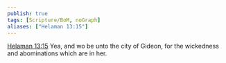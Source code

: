 ```yaml
---
publish: true
tags: [Scripture/BoM, noGraph]
aliases: ["Helaman 13:15"]
---
```

[Helaman 13:15](https://churchofjesuschrist.org/study/scriptures/bofm/hel/13?lang=eng&id=p15#p15) Yea, and wo be unto the city of Gideon, for the wickedness and abominations which are in her.
